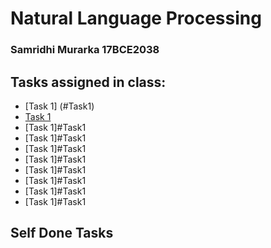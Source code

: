 # Natural Language Processing
### Samridhi Murarka 17BCE2038
## Tasks assigned in class:
* [Task 1] (#Task1)
* [Task 1](#Task1)
* [Task 1]#Task1
* [Task 1]#Task1
* [Task 1]#Task1
* [Task 1]#Task1
* [Task 1]#Task1
* [Task 1]#Task1
* [Task 1]#Task1
* [Task 1]#Task1

## Self Done Tasks
